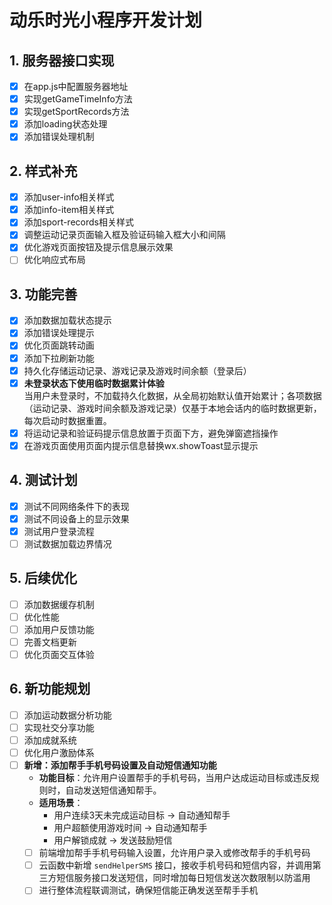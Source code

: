 # 动乐时光小程序开发计划

## 1. 服务器接口实现
- [x] 在app.js中配置服务器地址
- [x] 实现getGameTimeInfo方法
- [x] 实现getSportRecords方法
- [x] 添加loading状态处理
- [x] 添加错误处理机制

## 2. 样式补充
- [x] 添加user-info相关样式
- [x] 添加info-item相关样式
- [x] 添加sport-records相关样式
- [x] 调整运动记录页面输入框及验证码输入框大小和间隔
- [x] 优化游戏页面按钮及提示信息展示效果
- [ ] 优化响应式布局

## 3. 功能完善
- [x] 添加数据加载状态提示
- [x] 添加错误处理提示
- [x] 优化页面跳转动画
- [x] 添加下拉刷新功能
- [x] 持久化存储运动记录、游戏记录及游戏时间余额（登录后）
- [x] **未登录状态下使用临时数据累计体验**  
  当用户未登录时，不加载持久化数据，从全局初始默认值开始累计；各项数据（运动记录、游戏时间余额及游戏记录）仅基于本地会话内的临时数据更新，每次启动时数据重置。
- [x] 将运动记录和验证码提示信息放置于页面下方，避免弹窗遮挡操作
- [x] 在游戏页面使用页面内提示信息替换wx.showToast显示提示

## 4. 测试计划
- [x] 测试不同网络条件下的表现
- [x] 测试不同设备上的显示效果
- [x] 测试用户登录流程
- [ ] 测试数据加载边界情况

## 5. 后续优化
- [ ] 添加数据缓存机制
- [ ] 优化性能
- [ ] 添加用户反馈功能
- [ ] 完善文档更新
- [ ] 优化页面交互体验

## 6. 新功能规划
- [ ] 添加运动数据分析功能
- [ ] 实现社交分享功能
- [ ] 添加成就系统
- [ ] 优化用户激励体系
- [ ] **新增：添加帮手手机号码设置及自动短信通知功能**
  - **功能目标**：允许用户设置帮手的手机号码，当用户达成运动目标或违反规则时，自动发送短信通知帮手。
  - **适用场景**：
    - 用户连续3天未完成运动目标 → 自动通知帮手
    - 用户超额使用游戏时间 → 自动通知帮手
    - 用户解锁成就 → 发送鼓励短信
  - [ ] 前端增加帮手手机号码输入设置，允许用户录入或修改帮手的手机号码
  - [ ] 云函数中新增 `sendHelperSMS` 接口，接收手机号码和短信内容，并调用第三方短信服务接口发送短信，同时增加每日短信发送次数限制以防滥用
  - [ ] 进行整体流程联调测试，确保短信能正确发送至帮手手机
